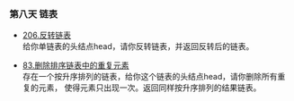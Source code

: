 ### 第八天 链表
- [206.反转链表](https://leetcode-cn.com/problems/reverse-linked-list/) </br>
  给你单链表的头结点head，请你反转链表，并返回反转后的链表。
  

- [83.删除排序链表中的重复元素](https://leetcode-cn.com/problems/remove-duplicates-from-sorted-list/) </br>
  存在一个按升序排列的链表，给你这个链表的头结点head，请你删除所有重复的元素，
  使得元素只出现一次。返回同样按升序排列的结果链表。